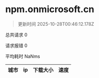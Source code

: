 
  # npm.onmicrosoft.cn

  > 更新时间 2025-10-28T00:46:12.178Z
  
  总共请求 0

  请求报错 0

  平均耗时 NaNms

|城市|ip|下载大小|速度|
|-----|----------|---|---|

  